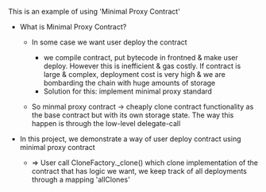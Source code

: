 This is an example of using 'Minimal Proxy Contract'

- What is Minimal Proxy Contract?    
    - In some case we want user deploy the contract
        - we compile contract, put bytecode in frontned & make user deploy. However this is  inefficient & gas costly. If contract is large & complex, deployment cost is very high & we are bombarding the chain with huge amounts of storage
        - Solution for this: implement minimal proxy standard
    
    - So minmal proxy contract -> cheaply clone contract functionality as the base contract but with its own storage state.
    The way this happen is through the low-level delegate-call

- In this project, we demonstrate a way of user deploy contract using minimal proxy contract
    - => User call CloneFactory._clone() which clone implementation of the contract that has logic we want, we keep track of all deployments through a mapping 'allClones'